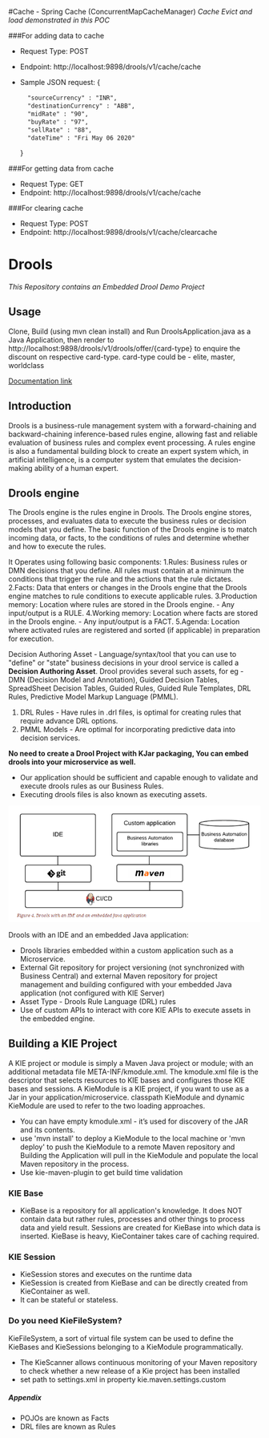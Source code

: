 #Cache - Spring Cache (ConcurrentMapCacheManager)
*Cache Evict and load demonstrated in this POC*

###For adding data to cache
- Request Type: POST
- Endpoint: http://localhost:9898/drools/v1/cache/cache
- Sample JSON request:
	{
		
		"sourceCurrency" : "INR",
		"destinationCurrency" : "ABB",
		"midRate" : "90",
		"buyRate" : "97", 
		"sellRate" : "88", 
		"dateTime" : "Fri May 06 2020"
		
	}

###For getting data from cache
- Request Type: GET
- Endpoint: http://localhost:9898/drools/v1/cache/cache

###For clearing cache
- Request Type: POST
- Endpoint: http://localhost:9898/drools/v1/cache/clearcache

# Drools
*This Repository contains an Embedded Drool Demo Project*

## Usage
Clone, Build (using mvn clean install) and Run DroolsApplication.java as a Java Application, then render to http://localhost:9898/drools/v1/drools/offer/{card-type} 
to enquire the discount on respective card-type.
card-type could be - elite, master, worldclass

[Documentation link ](https://docs.jboss.org/drools/release/7.35.0.Final/drools-docs/html_single/index.html#decision-engine-con_decision-engine)

## Introduction
Drools is a business-rule management system with a forward-chaining and backward-chaining inference-based rules engine, 
allowing fast and reliable evaluation of business rules and complex event processing. A rules engine is also a fundamental 
building block to create an expert system which, in artificial intelligence, is a computer system that emulates the decision-making 
ability of a human expert.

## Drools engine
The Drools engine is the rules engine in Drools. The Drools engine stores, processes, and evaluates data to execute the business rules or 
decision models that you define. The basic function of the Drools engine is to match incoming data, or facts, to the conditions of rules and 
determine whether and how to execute the rules.

It Operates using following basic components:
1.Rules: Business rules or DMN decisions that you define. All rules must contain at a minimum the conditions that trigger 
the rule and the actions that the rule dictates.
2.Facts: Data that enters or changes in the Drools engine that the Drools engine matches to rule conditions to execute applicable rules.
3.Production memory: Location where rules are stored in the Drools engine. - Any input/output is a RULE.
4.Working memory: Location where facts are stored in the Drools engine. - Any input/output is a FACT.
5.Agenda: Location where activated rules are registered and sorted (if applicable) in preparation for execution.

Decision Authoring Asset - Language/syntax/tool that you can use to "define" or "state" business decisions in your drool service is called a 
**Decision Authoring Asset**. Drool provides several such assets, for eg - DMN (Decision Model and Annotation), Guided Decision Tables, 
SpreadSheet Decision Tables, Guided Rules, Guided Rule Templates, DRL Rules, Predictive Model Markup Language (PMML).
1. DRL Rules - Have rules in .drl files, is optimal for creating rules that require advance DRL options.
1. PMML Models - Are optimal for incorporating predictive data into decision services.
	
**No need to create a Drool Project with KJar packaging, You can embed drools into your microservice as well.**
- Our application should be sufficient and capable enough to validate and execute drools rules as our Business Rules.
- Executing drools files is also known as executing assets.

![Drools Flow](https://github.com/singhalsrishty/drools/blob/master/Drools_Embedded.PNG)

Drools with an IDE and an embedded Java application:
- Drools libraries embedded within a custom application such as a Microservice.
- External Git repository for project versioning (not synchronized with Business Central) and 
external Maven repository for project management and building configured with your 
embedded Java application (not configured with KIE Server)
- Asset Type - Drools Rule Language (DRL) rules
- Use of custom APIs to interact with core KIE APIs to execute assets in the embedded engine.

## Building a KIE Project
A KIE project or module is simply a Maven Java project or module; with an additional metadata file META-INF/kmodule.xml. 
The kmodule.xml file is the descriptor that selects resources to KIE bases and configures those KIE bases and sessions.
A KieModule is a KIE project, if you want to use as a Jar in your application/microservice.
classpath KieModule and dynamic KieModule are used to refer to the two loading approaches.

- You can have empty kmodule.xml - it’s used for discovery of the JAR and its contents.
- use 'mvn install' to deploy a KieModule to the local machine
 or  'mvn deploy' to push the KieModule to a remote Maven repository and Building the Application will pull in the KieModule 
and populate the local Maven repository in the process.
- Use kie-maven-plugin to get build time validation

### KIE Base
- KieBase is a repository for all application's knowledge. It does NOT contain data but rather rules, processes and other things to 
process data and yield result. Sessions are created for KieBase into which data is inserted.
KieBase is heavy, KieContainer takes care of caching required.

### KIE Session
- KieSession stores and executes on the runtime data
- KieSession is created from KieBase and can be directly created from KieContainer as well.
- It can be stateful or stateless.

### Do you need KieFileSystem?
KieFileSystem, a sort of virtual file system can be used to define the KieBases and KieSessions belonging to a KieModule programmatically.
- The KieScanner allows continuous monitoring of your Maven repository to check whether a new release of a Kie project has been installed
- set path to settings.xml in property kie.maven.settings.custom

##### Appendix
- POJOs are known as Facts
- DRL files are known as Rules

